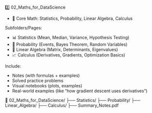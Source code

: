 2️⃣ 02_Maths_for_DataScience
- 🧮 Core Math: Statistics, Probability, Linear Algebra, Calculus

Subfolders/Pages:
- 📊 Statistics (Mean, Median, Variance, Hypothesis Testing)
- 🎲 Probability (Events, Bayes Theorem, Random Variables)
- 🔢 Linear Algebra (Matrix, Determinants, Eigenvalues)
- 📈 Calculus (Derivatives, Gradients, Optimization Basics)

Include:
- Notes (with formulas + examples)
- Solved practice problems
- Visual notebooks (plots, examples)
- Real-world examples (like “how gradient descent uses derivatives”)

📁 02_Maths_for_DataScience/
   ├── Statistics/
   ├── Probability/
   ├── Linear_Algebra/
   ├── Calculus/
   ├── Summary_Notes.pdf

